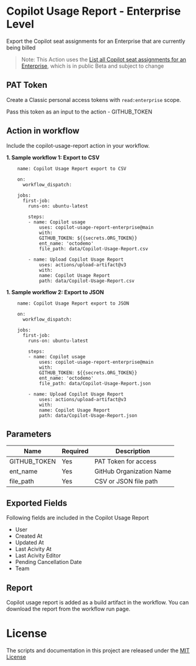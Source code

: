 # Copilot Usage Report - Enterprise Level
Export the Copilot seat assignments for an Enterprise that are currently being billed

> Note: This Action uses the [List all Copilot seat assignments for an Enterprise](https://docs.github.com/en/rest/copilot/copilot-user-management?apiVersion=2022-11-28#list-all-copilot-seat-assignments-for-an-enterprise), which is in public Beta and subject to change

## PAT Token
Create a Classic personal access tokens with `read:enterprise` scope.

Pass this token as an input to the action - GITHUB_TOKEN


## Action in workflow

Include the copilot-usage-report action in your workflow. 

**1. Sample workflow 1: Export to CSV**

```
    name: Copilot Usage Report export to CSV 

    on:
      workflow_dispatch:

    jobs:
      first-job:
        runs-on: ubuntu-latest
        
        steps:
        - name: Copilot usage
            uses: copilot-usage-report-enterprise@main
            with:        
            GITHUB_TOKEN: ${{secrets.ORG_TOKEN}}
            ent_name: 'octodemo'
            file_path: data/Copilot-Usage-Report.csv
        
        - name: Upload Copilot Usage Report
            uses: actions/upload-artifact@v3
            with:
            name: Copilot Usage Report
            path: data/Copilot-Usage-Report.csv      
```

**1. Sample workflow 2: Export to JSON**

```
    name: Copilot Usage Report export to JSON

    on:
      workflow_dispatch:

    jobs:
      first-job:
        runs-on: ubuntu-latest
        
        steps:
        - name: Copilot usage
            uses: copilot-usage-report-enterprise@main
            with:        
            GITHUB_TOKEN: ${{secrets.ORG_TOKEN}}
            ent_name: 'octodemo'
            file_path: data/Copilot-Usage-Report.json
        
        - name: Upload Copilot Usage Report
            uses: actions/upload-artifact@v3
            with:
            name: Copilot Usage Report
            path: data/Copilot-Usage-Report.json      
```

## Parameters

| Name                           | Required  | Description                                                           |
|--------------------------------|------------|----------------------------------------------------------------------|
| GITHUB_TOKEN                 | Yes | PAT Token for access    |
| ent_name                       | Yes | GitHub Organization Name                                      |
| file_path                       | Yes | CSV or JSON file path                                   |

## Exported Fields
Following fields are included in the Copilot Usage Report
- User
- Created At
- Updated At
- Last Acivity At
- Last Acivity Editor
- Pending Cancellation Date
- Team

## Report
Copilot usage report is added as a build artifact in the workflow. You can download the report from the workflow run page.

# License

The scripts and documentation in this project are released under the [MIT License](./LICENSE)
